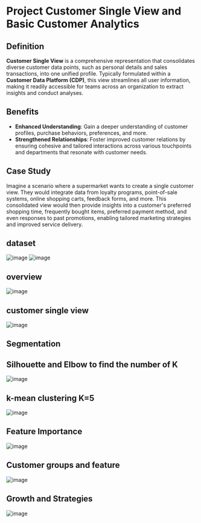 
# Project Customer Single View and Basic Customer Analytics

## Definition
**Customer Single View** is a comprehensive representation that consolidates diverse customer data points, such as personal details and sales transactions, into one unified profile.
Typically formulated within a **Customer Data Platform (CDP)**, this view streamlines all user information, making it readily accessible for teams across an organization to extract insights and conduct analyses.

## Benefits
- **Enhanced Understanding**: Gain a deeper understanding of customer profiles, purchase behaviors, preferences, and more.
- **Strengthened Relationships**: Foster improved customer relations by ensuring cohesive and tailored interactions across various touchpoints and departments that resonate with customer needs.

## Case Study
Imagine a scenario where a supermarket wants to create a single customer view. They would integrate data from loyalty programs, point-of-sale systems, online shopping carts, feedback forms, and more. This consolidated view would then provide insights into a customer's preferred shopping time, frequently bought items, preferred payment method, and even responses to past promotions, enabling tailored marketing strategies and improved service delivery.

## dataset
![image](https://github.com/Hakulani/CustomerAnalytics/assets/61573397/b8701f03-53c1-4fe6-8f98-1456efcde868)
![image](https://github.com/Hakulani/CustomerAnalytics/assets/61573397/275ad70d-05bb-4961-b770-d84acad110cd)

## overview
![image](https://github.com/Hakulani/CustomerAnalytics/assets/61573397/07433794-1ba3-428d-bb53-9a68db348e49)

## customer single view
![image](https://github.com/Hakulani/CustomerAnalytics/assets/61573397/a7b02b30-a375-4da0-a258-14a4da032e73)
## Segmentation

## Silhouette and Elbow to find the number of K 
![image](https://github.com/Hakulani/CustomerAnalytics/assets/61573397/443646f9-546f-4b41-8a78-881240c7f224)

## k-mean clustering  K=5
![image](https://github.com/Hakulani/CustomerAnalytics/assets/61573397/13853d5d-3e15-49ff-9dde-e9a113feb4cb)

## Feature Importance
![image](https://github.com/Hakulani/CustomerAnalytics/assets/61573397/4cddc5f1-c853-4236-ade8-a6f419404cc1)

## Customer groups and feature 
![image](https://github.com/Hakulani/CustomerAnalytics/assets/61573397/179f84e4-f51e-454f-b2c5-d422490436b7)

## Growth and Strategies
![image](https://github.com/Hakulani/CustomerAnalytics/assets/61573397/3849af07-b13f-4d80-81e1-2a19c05fba5d)


